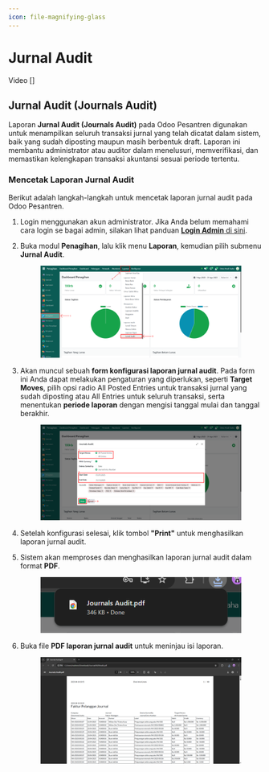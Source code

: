 ```yaml
---
icon: file-magnifying-glass
---
```


# Jurnal Audit

Video \[]

## Jurnal Audit (Journals Audit)

Laporan **Jurnal Audit (Journals Audit)** pada Odoo Pesantren digunakan untuk menampilkan seluruh transaksi jurnal yang telah dicatat dalam sistem, baik yang sudah diposting maupun masih berbentuk draft. Laporan ini membantu administrator atau auditor dalam menelusuri, memverifikasi, dan memastikan kelengkapan transaksi akuntansi sesuai periode tertentu.

### Mencetak Laporan Jurnal Audit

Berikut adalah langkah-langkah untuk mencetak laporan jurnal audit pada Odoo Pesantren.

1. Login menggunakan akun administrator. Jika Anda belum memahami cara login se bagai admin, silakan lihat panduan [**Login Admin** di sini](../../../panduan-login/login-admin.md).
2.  Buka modul **Penagihan**, lalu klik menu **Laporan**, kemudian pilih submenu **Jurnal Audit**.

    <figure><img src="../../../.gitbook/assets/images-817.png" alt=""><figcaption></figcaption></figure>


3.  Akan muncul sebuah **form konfigurasi laporan jurnal audit**. Pada form ini Anda dapat melakukan pengaturan yang diperlukan, seperti **Target Moves**, pilih opsi radio All Posted Entries untuk transaksi jurnal yang sudah diposting atau All Entries untuk seluruh transaksi, serta menentukan **periode laporan** dengan mengisi tanggal mulai dan tanggal berakhir.

    <figure><img src="../../../.gitbook/assets/images-818.png" alt=""><figcaption></figcaption></figure>


4. Setelah konfigurasi selesai, klik tombol **"Print"** untuk menghasilkan laporan jurnal audit.
5.  Sistem akan memproses dan menghasilkan laporan jurnal audit dalam format **PDF**.

    <figure><img src="../../../.gitbook/assets/images-819.png" alt=""><figcaption></figcaption></figure>
6.  Buka file **PDF laporan jurnal audit** untuk meninjau isi laporan.

    <figure><img src="../../../.gitbook/assets/images-820.png" alt=""><figcaption></figcaption></figure>
